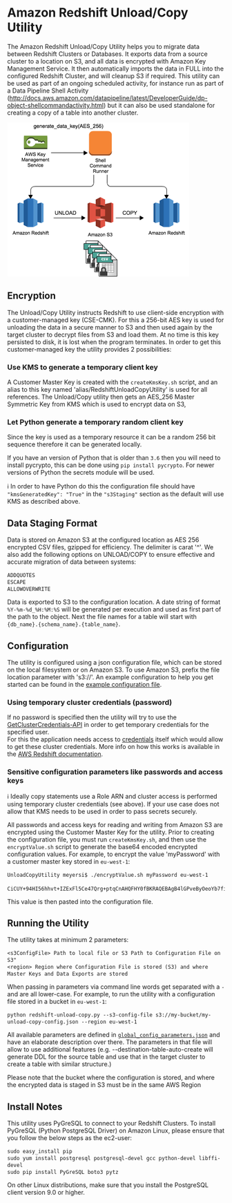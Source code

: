# Amazon Redshift Unload/Copy Utility

The Amazon Redshift Unload/Copy Utility helps you to migrate data between Redshift Clusters or Databases. It exports data from a source cluster to a location on S3, and all data is encrypted with Amazon Key Management Service. It then automatically imports the data in FULL into the configured Redshift Cluster, and will cleanup S3 if required. This utility can be used as part of an ongoing scheduled activity, for instance run as part of a Data Pipeline Shell Activity (http://docs.aws.amazon.com/datapipeline/latest/DeveloperGuide/dp-object-shellcommandactivity.html) but it can also be used standalone for creating a copy of a table into another cluster.

![Processing Architecture](RedshiftUnloadCopy.png)


## Encryption

The Unload/Copy Utility instructs Redshift to use client-side encryption with a customer-managed key (CSE-CMK).  For this a 256-bit AES key is used for unloading the data in a secure manner to S3 and then used again by the target cluster to decrypt files from S3 and load them.  At no time is this key persisted to disk, it is lost when the program terminates.
In order to get this customer-managed key the utility provides 2 possibilities:

### Use KMS to generate a temporary client key

A Customer Master Key is created with the ```createKmsKey.sh``` script, and an alias to this key named 'alias/RedshiftUnloadCopyUtility' is used for all references. The Unload/Copy utility then gets an AES_256 Master Symmetric Key from KMS which is used to encrypt data on S3,

### Let Python generate a temporary random client key

Since the key is used as a temporary resource it can be a random 256 bit sequence therefore it can be generated locally.

If you have an version of Python that is older than `3.6` then you will need to install pycrypto, this can be done using `pip install pycrypto`.  For newer versions of Python the secrets module will be used.

:information_source: In order to have Python do this the configuration file should have `"kmsGeneratedKey": "True"` in the `"s3Staging"` section as the default will use KMS as described above.

## Data Staging Format

Data is stored on Amazon S3 at the configured location as AES 256 encrypted CSV files, gzipped for efficiency. The delimiter is carat '^'. We also add the following options on UNLOAD/COPY to ensure effective and accurate migration of data between systems:

```
ADDQUOTES
ESCAPE
ALLOWOVERWRITE
```

Data is exported to S3 to the configuration location. A date string of format `%Y-%m-%d_%H:%M:%S` will be generated per execution and used as first part of the path to the object. Next the file names for a table will start with `{db_name}.{schema_name}.{table_name}`.

## Configuration

The utility is configured using a json configuration file, which can be stored on the local filesystem or on Amazon S3. To use Amazon S3, prefix the file location parameter with 's3://'. An example configuration to help you get started can be found in the [example configuration file](example/config.json).

### Using temporary cluster credentials (password)

If no password is specified then the utility will try to use the [GetClusterCredentials-API](http://docs.aws.amazon.com/redshift/latest/APIReference/API_GetClusterCredentials.html) in order to get temporary credentials for the specified user.  
For this the application needs access to [credentials](http://boto3.readthedocs.io/en/latest/guide/configuration.html) itself which would allow to get these cluster credentials.  More info on how this works is available in the [AWS Redshift documentation](http://docs.aws.amazon.com/redshift/latest/mgmt/generating-iam-credentials-cli-api.html).


### Sensitive configuration parameters like passwords and access keys

:information_source: Ideally copy statements use a Role ARN and cluster access is performed using temporary cluster credentials (see above).  If your use case does not allow that KMS needs to be used in order to pass secrets securely. 

All passwords and access keys for reading and writing from Amazon S3 are encrypted using the Customer Master Key for the utility. Prior to creating the configuration file, you must run ```createKmsKey.sh```, and then use the ```encryptValue.sh``` script to generate the base64 encoded encrypted configuration values. For example, to encrypt the value 'myPassword' with a customer master key stored in `eu-west-1`:

```
UnloadCopyUtility meyersi$ ./encryptValue.sh myPassword eu-west-1

CiCUY+94HI56hhvt+IZExFl5Ce47Qrg+ptqCnAHQFHY0fBKRAQEBAgB4lGPveByOeoYb7fiGRMRZeQnuO0K4PqbagpwB0BR2NHwAAABoMGYGCSqGSIb3DQEHBqBZMFcCAQAwUgYJKoZIhvcNAQcBMB4GCWCGSAFlAwQBLjARBAwcOR73wpqThnkYsHMCARCAJbci0vUsbM9iZm8S8fhkXhtk9vGCO5sLP+OdimgbnvyCE5QoD6k=
```

This value is then pasted into the configuration file.

## Running the Utility

The utility takes at minimum 2 parameters:

```
<s3ConfigFile> Path to local file or S3 Path to Configuration File on S3"
<region> Region where Configuration File is stored (S3) and where Master Keys and Data Exports are stored
```

When passing in parameters via command line words get separated with a `-` and are all lower-case. For example, to run the utility with a configuration file stored in a bucket in `eu-west-1`:

```
python redshift-unload-copy.py --s3-config-file s3://my-bucket/my-unload-copy-config.json --region eu-west-1
```

All available parameters are defined in [`global_config_parameters.json`](global_config_parameters.json) and have an elaborate description over there.
The parameters in that file will allow to use additional features (e.g. --destination-table-auto-create will generate DDL for the source table and use that in the target cluster to create a table with similar structure.)

Please note that the bucket where the configuration is stored, and where the encrypted data is staged in S3 must be in the same AWS Region

## Install Notes

This utility uses PyGreSQL to connect to your Redshift Clusters. To install PyGreSQL (Python PostgreSQL Driver) on Amazon Linux, please ensure that you follow the below steps as the ec2-user:

```
sudo easy_install pip
sudo yum install postgresql postgresql-devel gcc python-devel libffi-devel
sudo pip install PyGreSQL boto3 pytz
```

On other Linux distributions, make sure that you install the PostgreSQL client version 9.0 or higher.
